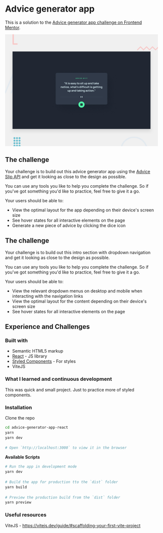 # Advice generator app

This is a solution to the [Advice generator app challenge on Frontend Mentor](https://www.frontendmentor.io/challenges/advice-generator-app-QdUG-13db).

![Design preview for the Advice generator app coding challenge](./public/design/desktop-preview.jpg)

## The challenge

Your challenge is to build out this advice generator app using the [Advice Slip API](https://api.adviceslip.com) and get it looking as close to the design as possible.

You can use any tools you like to help you complete the challenge. So if you've got something you'd like to practice, feel free to give it a go.

Your users should be able to:

- View the optimal layout for the app depending on their device's screen size
- See hover states for all interactive elements on the page
- Generate a new piece of advice by clicking the dice icon

## The challenge

Your challenge is to build out this intro section with dropdown navigation and get it looking as close to the design as possible.

You can use any tools you like to help you complete the challenge. So if you've got something you'd like to practice, feel free to give it a go.

Your users should be able to:

- View the relevant dropdown menus on desktop and mobile when interacting with the navigation links
- View the optimal layout for the content depending on their device's screen size
- See hover states for all interactive elements on the page

## Experience and Challenges

### Built with

- Semantic HTML5 markup
- [React](https://reactjs.org/) - JS library
- [Styled Components](https://styled-components.com/) - For styles
- ViteJS

### What I learned and continuous development

This was quick and small project.  Just to practice more of styled components.

### Installation

Clone the repo

```bash
cd advice-generator-app-react
yarn
yarn dev

# Open `http://localhost:3000` to view it in the browser
```

**Available Scripts**

```bash
# Run the app in development mode
yarn dev

# Build the app for production tto the `dist` folder
yarn build

# Preview the production build from the `dist` folder
yarn preview
```

### Useful resources

ViteJS - https://vitejs.dev/guide/#scaffolding-your-first-vite-project
